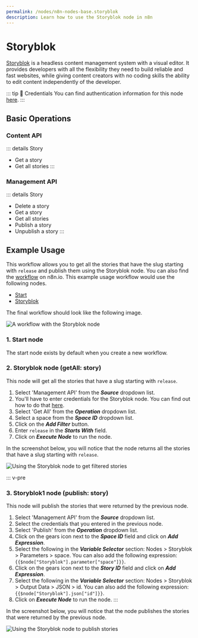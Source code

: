 ```yaml
---
permalink: /nodes/n8n-nodes-base.storyblok
description: Learn how to use the Storyblok node in n8n
---
```


# Storyblok

[Storyblok](https://www.storyblok.com/) is a headless content management system with a visual editor. It provides developers with all the flexibility they need to build reliable and fast websites, while giving content creators with no coding skills the ability to edit content independently of the developer.

::: tip 🔑 Credentials
You can find authentication information for this node [here](../../../credentials/Storyblok/README.md).
:::

## Basic Operations

### Content API
::: details Story
- Get a story
- Get all stories
:::

### Management API
::: details Story
- Delete a story
- Get a story
- Get all stories
- Publish a story
- Unpublish a story
:::

## Example Usage

This workflow allows you to get all the stories that have the slug starting with `release` and publish them using the Storyblok node. You can also find the [workflow](https://n8n.io/workflows/768) on n8n.io. This example usage workflow would use the following nodes.
- [Start](../../core-nodes/Start/README.md)
- [Storyblok]()

The final workflow should look like the following image.

![A workflow with the Storyblok node](REDACTED)

### 1. Start node

The start node exists by default when you create a new workflow.

### 2. Storyblok node (getAll: story)

This node will get all the stories that have a slug starting with `release`.

1. Select 'Management API' from the ***Source*** dropdown list.
2. You'll have to enter credentials for the Storyblok node. You can find out how to do that [here](../../../credentials/Storyblok/README.md).
3. Select 'Get All' from the ***Operation*** dropdown list.
4. Select a space from the ***Space ID*** dropdown list.
5. Click on the ***Add Filter*** button.
6. Enter `release` in the ***Starts With*** field.
7. Click on ***Execute Node*** to run the node.

In the screenshot below, you will notice that the node returns all the stories that have a slug starting with `release`.

![Using the Storyblok node to get filtered stories](REDACTED)


::: v-pre
### 3. Storyblok1 node (publish: story)

This node will publish the stories that were returned by the previous node.

1. Select 'Management API' from the ***Source*** dropdown list.
2. Select the credentials that you entered in the previous node.
3. Select 'Publish' from the ***Operation*** dropdown list.
4. Click on the gears icon next to the ***Space ID*** field and click on ***Add Expression***.
5. Select the following in the ***Variable Selector*** section: Nodes > Storyblok > Parameters > space. You can also add the following expression: `{{$node["Storyblok"].parameter["space"]}}`.
6. Click on the gears icon next to the ***Story ID*** field and click on ***Add Expression***.
7. Select the following in the ***Variable Selector*** section: Nodes > Storyblok > Output Data > JSON > id. You can also add the following expression: `{{$node["Storyblok"].json["id"]}}`.
8. Click on ***Execute Node*** to run the node.
:::

In the screenshot below, you will notice that the node publishes the stories that were returned by the previous node.

![Using the Storyblok node to publish stories](REDACTED)

